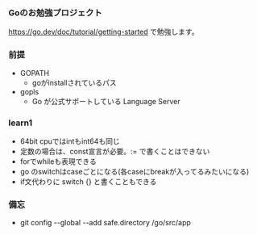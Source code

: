 ### Goのお勉強プロジェクト
https://go.dev/doc/tutorial/getting-started で勉強します。

### 前提
- GOPATH
  - goがinstallされているパス
- gopls
  -  Go が公式サポートしている Language Server

### learn1
- 64bit cpuではintもint64も同じ
- 定数の場合は、const宣言が必要。:= で書くことはできない
- forでwhileも表現できる
- go のswitchはcaseごとになる(各caseにbreakが入ってるみたいになる)
- if文代わりに switch {} と書くこともできる
### 備忘
-  git config --global --add safe.directory /go/src/app